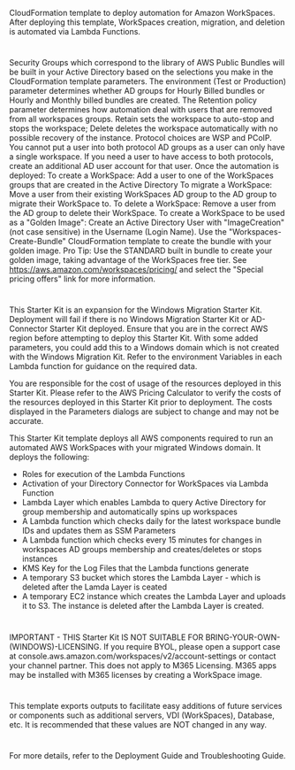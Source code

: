 CloudFormation template to deploy automation for Amazon WorkSpaces. After deploying this template, WorkSpaces creation,
migration, and deletion is automated via Lambda Functions. 
#
Security Groups which correspond to the library of AWS Public Bundles will be built in your Active Directory based on the selections you make in the 
CloudFormation template parameters. 
The environment (Test or Production) parameter determines whether AD groups for Hourly Billed bundles or Hourly and Monthly billed bundles are created. 
The Retention policy parameter determines how automation deal with users that are removed from all workspaces groups. Retain sets the workspace to auto-stop
and stops the workspace; Delete deletes the workspace automatically with no possible recovery of the instance. 
Protocol choices are WSP and PCoIP. You cannot put a user into both protocol AD groups as a user can only have a single workspace. If you need 
a user to have access to both protocols, create an additional AD user account for that user.
Once the automation is deployed:
  To create a WorkSpace: Add a user to one of the WorkSpaces groups that are created in the Active Directory
  To migrate a WorkSpace: Move a user from their existing WorkSpaces AD group to the AD group to migrate their WorkSpace to.
  To delete a WorkSpace: Remove a user from the AD group to delete their WorkSpace.
  To create a WorkSpace to be used as a "Golden Image": Create an Active Directory User with "ImageCreation" (not case sensitive) 
  in the Username (Login Name). Use the "Workspaces-Create-Bundle" CloudFormation template to create the bundle with your golden
  image. 
Pro Tip: Use the STANDARD built in bundle to create your golden image, taking advantage of the WorkSpaces free tier. See
https://aws.amazon.com/workspaces/pricing/ and select the "Special pricing offers" link for more information.
#
This Starter Kit is an expansion for the Windows Migration Starter Kit. Deployment will fail if there is no 
Windows Migration Starter Kit or AD-Connector Starter Kit deployed. Ensure that you are in the correct AWS region before attempting to deploy this Starter Kit.
With some added parameters, you could add this to a Windows domain which is not created with the Windows Migration Kit. Refer to the environment
Variables in each Lambda function for guidance on the required data.

You are responsible for the cost of usage of the resources deployed in this Starter Kit. Please refer to the AWS Pricing Calculator to verify the costs
of the resources deployed in this Starter Kit prior to deployment. The costs displayed in the Parameters dialogs are subject to change and may not be accurate.

This Starter Kit template deploys all AWS components required to run an automated AWS WorkSpaces with your migrated Windows domain.
It deploys the following:

- Roles for execution of the Lambda Functions
- Activation of your Directory Connector for WorkSpaces via Lambda Function
- Lambda Layer which enables Lambda to query Active Directory for group membership and automatically
  spins up workspaces
- A Lambda function which checks daily for the latest workspace bundle IDs and updates them as SSM Parameters
- A Lambda function which checks every 15 minutes for changes in workspaces AD groups membership and creates/deletes or stops instances
- KMS Key for the Log Files that the Lambda functions generate
- A temporary S3 bucket which stores the Lambda Layer - which is deleted after the Lamda Layer is ceated
- A temporary EC2 instance which creates the Lambda Layer and uploads it to S3. The instance is deleted 
  after the Lambda Layer is created.
#
IMPORTANT - THIS Starter Kit IS NOT SUITABLE FOR BRING-YOUR-OWN-(WINDOWS)-LICENSING. If you require BYOL, please open a 
support case at console.aws.amazon.com/workspaces/v2/account-settings or contact your channel partner. This does not apply 
to M365 Licensing. M365 apps may be installed with M365 licenses by creating a WorkSpace image.
#
This template exports outputs to facilitate easy additions of future services or components such as additional servers, VDI (WorkSpaces), Database, etc. 
It is recommended that these values are NOT changed in any way. 
#
For more details, refer to the Deployment Guide and Troubleshooting Guide.